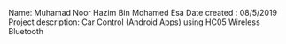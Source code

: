 
Name: Muhamad Noor Hazim Bin Mohamed Esa
Date created : 08/5/2019
Project description: Car Control (Android Apps) using HC05 Wireless Bluetooth